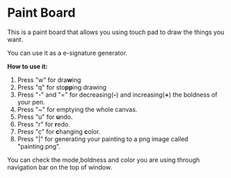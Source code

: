 ﻿
# Paint Board

This is a paint board that allows you using touch pad to draw the things you want. 

You can use it as a e-signature generator. 

**How to use it:**

 1. Press "w" for dra**w**ing
 2. Press "q" for sto**pp**ing drawing
 3. Press "-" and "=" for decreasing(**-**) and increasing(**+**) the boldness of your pen. 
 4. Press "~" for emptying the whole canvas. 
 5. Press "u" for **u**ndo. 
 6. Press "r" for **r**edo. 
 7. Press "c" for **c**hanging **c**olor. 
 8. Press "|" for generating your painting to a png image called "painting.png". 
 
 You can check the mode,boldness and color you are using through navigation bar on the top of window. 

